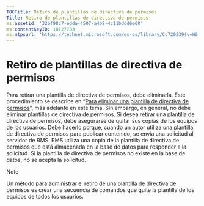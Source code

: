 ```yaml
---
TOCTitle: Retiro de plantillas de directiva de permisos
Title: Retiro de plantillas de directiva de permisos
ms:assetid: '32bf98c7-edda-4507-a4b8-4c11bddd6e60'
ms:contentKeyID: 18127783
ms:mtpsurl: 'https://technet.microsoft.com/es-es/library/Cc720239(v=WS.10)'
---
```


Retiro de plantillas de directiva de permisos
=============================================

Para retirar una plantilla de directiva de permisos, debe eliminarla. Este procedimiento se describe en “[Para eliminar una plantilla de directiva de permisos](https://technet.microsoft.com/9c9a1496-cf55-4c65-a4c6-9fe245edce00)”, más adelante en este tema. Sin embargo, en general, no debe eliminar plantillas de directiva de permisos. Si desea retirar una plantilla de directiva de permisos, debe asegurarse de quitar sus copias de los equipos de los usuarios. Debe hacerlo porque, cuando un autor utiliza una plantilla de directiva de permisos para publicar contenido, se envía una solicitud al servidor de RMS. RMS utiliza una copia de la plantilla de directiva de permisos que está almacenada en la base de datos para responder a la solicitud. Si la plantilla de directiva de permisos no existe en la base de datos, no se acepta la solicitud.

> [!NOTE]
> Un método para administrar el retiro de una plantilla de directiva de permisos es crear una secuencia de comandos que quite la plantilla de los equipos de todos los usuarios. 
